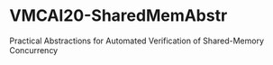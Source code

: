 # VMCAI20-SharedMemAbstr
Practical Abstractions for Automated Verification of Shared-Memory Concurrency
